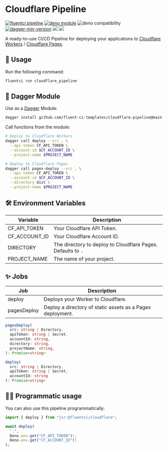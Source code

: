 # Cloudflare Pipeline

[![fluentci pipeline](https://img.shields.io/badge/dynamic/json?label=pkg.fluentci.io&labelColor=%23000&color=%23460cf1&url=https%3A%2F%2Fapi.fluentci.io%2Fv1%2Fpipeline%2Fcloudflare_pipeline&query=%24.version)](https://pkg.fluentci.io/cloudflare_pipeline)
[![deno module](https://shield.deno.dev/x/cloudflare_pipeline)](https://deno.land/x/cloudflare_pipeline)
![deno compatibility](https://shield.deno.dev/deno/^1.34)
[![dagger-min-version](https://img.shields.io/badge/dagger-v0.10.0-blue?color=3D66FF&labelColor=000000)](https://dagger.io)
[![](https://jsr.io/badges/@fluentci/cloudflare)](https://jsr.io/@fluentci/cloudflare)
[![](https://img.shields.io/codecov/c/gh/fluent-ci-templates/cloudflare-pipeline)](https://codecov.io/gh/fluent-ci-templates/cloudflare-pipeline)

A ready-to-use CI/CD Pipeline for deploying your applications to [Cloudflare Workers](https://workers.cloudflare.com/) / [Cloudflare Pages](https://pages.cloudflare.com/).

## 🚀 Usage

Run the following command:

```bash
fluentci run cloudflare_pipeline
```

## 🧩 Dagger Module

Use as a [Dagger](https://dagger.io) Module:

```bash
dagger install github.com/fluent-ci-templates/cloudflare-pipeline@main
```

Call functions from the module:

```bash
# Deploy to Cloudflare Workers
dagger call deploy --src . \
  --api-token CF_API_TOKEN \
  --account-id $CF_ACCOUNT_ID \
  --project-name $PROJECT_NAME

# Deploy to Cloudflare Pages
dagger call pages-deploy --src . \
  --api-token CF_API_TOKEN \
  --account-id $CF_ACCOUNT_ID \
  --directory dist \
  --project-name $PROJECT_NAME
```

## 🛠️ Environment Variables

| Variable      | Description                                                  |
|---------------|--------------------------------------------------------------|
| CF_API_TOKEN  | Your Cloudflare API Token.                                   |
| CF_ACCOUNT_ID | Your Cloudflare Account ID.                                  |
| DIRECTORY     | The directory to deploy to Cloudflare Pages. Defaults to `.` |
| PROJECT_NAME  | The name of your project.                                    |

## ✨ Jobs

| Job         | Description                                                |
|-------------|------------------------------------------------------------|
| deploy      | Deploys your Worker to Cloudflare.                         |
| pagesDeploy | Deploy a directory of static assets as a Pages deployment. |

```typescript
pagesDeploy(
  src: string | Directory,
  apiToken: string | Secret,
  accountId: string,
  directory: string,
  projectName: string,
): Promise<string>

deploy(
  src: string | Directory,
  apiToken: string | Secret,
  accountId: string
): Promise<string>
```

## 👨‍💻 Programmatic usage

You can also use this pipeline programmatically:

```typescript
import { deploy } from "jsr:@fluentci/cloudflare";

await deploy(
  ".", 
  Deno.env.get("CF_API_TOKEN")!, 
  Deno.env.get("CF_ACCOUNT_ID")!
);
```
